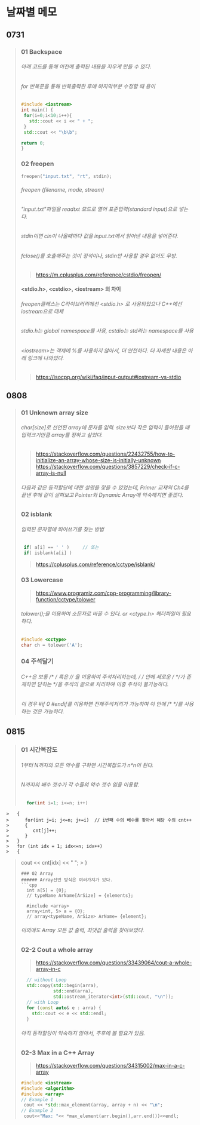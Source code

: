 # 날짜별 메모

## 0731
> ### 01 Backspace
> ###### 아래 코드를 통해 이전에 출력된 내용을 지우게 만들 수 있다.
> ###### for 반복문을 통해 반복출력한 후에 마지막부분 수정할 때 용이
>    ```cpp
>    #include <iostream>
>    int main() {
>     for(i=0;i<10;i++){
>       std::cout << i << " + ";
>     }
>     std::cout << "\b\b";
> 
>    return 0;
>    }
>    ```
> ### 02 freopen
>
>    ```cpp
>    freopen("input.txt", "rt", stdin);
>    ```
>  
>	###### freopen (filename, mode, stream)
>	###### "input.txt"파일을 readtxt 모드로 열어 표준입력(standard input)으로 넣는다.
> ###### stdin이면 cin이 나올때마다 값을 input.txt에서 읽어낸 내용을 넣어준다.
>  ###### fclose()를 호출해주는 것이 정석이나, stdin만 사용할 경우 없어도 무방.
> > <a> https://m.cplusplus.com/reference/cstdio/freopen/
> #### <stdio.h>, \<cstdio\>, \<iostream\> 의 차이
>	###### freopen클래스는 C라이브러리에선 <stdio.h> 로 사용되었으나 C++에선 iostream으로 대체
>	###### stdio.h는 global namespace를 사용, cstdio는 std라는 namespace를 사용
>
>	###### \<iostream\>는 객체에 %를 사용하지 않아서, 더 안전하다. 더 자세한 내용은 아래 링크에 나와있다.
> > <a> https://isocpp.org/wiki/faq/input-output#iostream-vs-stdio
  
  
## 0808
  > ### 01 Unknown array size
  > ###### char[size]로 선언된 array에 문자를 입력. size보다 작은 입력이 들어왔을 때 입력크기만큼 array를 정하고 싶었다.
  > > <a> https://stackoverflow.com/questions/22432755/how-to-initialize-an-array-whose-size-is-initially-unknown
  > > <a> https://stackoverflow.com/questions/3857229/check-if-c-array-is-null
  > ###### 다음과 같은 동적할당에 대한 설명을 찾을 수 있었는데, Primer 교재의 Ch4를 끝낸 후에 같이 살펴보고 Pointer와 Dynamic Array에 익숙해지면 좋겠다.
  >
  > ### 02 isblank
  > ###### 입력된 문자열에 띄어쓰기를 찾는 방법
>    ```cpp
>     if( a[i] == ' ' )     // 또는
>     if( isblank(a[i] )
>   ```
  > > <a> https://cplusplus.com/reference/cctype/isblank/
  >
  > ### 03 Lowercase
  > > <a> https://www.programiz.com/cpp-programming/library-function/cctype/tolower
  > ###### tolower();을 이용하여 소문자로 바꿀 수 있다. <cctype> or <ctype.h> 헤더파일이 필요하다.
>   ```cpp
  > #include <cctype>
  > char ch = tolower('A');
>   ```
  > ### 04 주석달기
  > ###### C++은 보통 /* */ 혹은 // 을 이용하여 주석처리하는데, /* */ 안에 새로운 /* */가 존재하면 닫히는 */을 주석의 끝으로 처리하여 이중 주석이 불가능하다.
  > ###### 이 경우 #if 0 #endif를 이용하면 전체주석처리가 가능하며 이 안에 /* */를 사용하는 것은 가능하다.

## 0815
  > ### 01 시간복잡도
  > ###### 1부터 N까지의 모든 약수를 구하면 시간복잡도가 n*n이 된다.
  > ###### N까지의 배수 갯수가 각 수들의 약수 갯수 임을 이용함.
  > ```cpp
  >   for(int i=1; i<=n; i++)
	>   {
	>	   for(int j=i; j<=n; j+=i)  // i번째 수의 배수를 찾아서 해당 수의 cnt++
	>	   {
	>		  cnt[j]++;
	>	   }
	>   }
	>   for (int idx = 1; idx<=n; idx++)
	>   {
  >	   cout << cnt[idx] << " ";
	>   }
  > ```
  > ### 02 Array
  > ###### Array선언 방식은 여러가지가 있다.
> ```cpp
  >   int a[5] = {0};
  >   // typeName ArName[ArSize] = {elements};
  >
  >   #include <array>
  >   array<int, 5> a = {0};
  >   // array<typeName, ArSize> ArName= {element};
> ```
  > ###### 이외에도 Array 모든 값 출력, 최댓값 출력을 찾아보았다.
  > ### 02-2 Cout a whole array
  > > <a> https://stackoverflow.com/questions/33439064/cout-a-whole-array-in-c
> ```cpp
  >   // without Loop
  >   std::copy(std::begin(arra), 
  >             std::end(arra),
  >             std::ostream_iterator<int>(std::cout, "\n"));
  >   // with Loop
  >   for (const auto& e : arra) {
  >     std::cout << e << std::endl;
  >   }
> ```
  > ###### 아직 동적할당이 익숙하지 않아서, 추후에 볼 필요가 있음.
  >
  > ### 02-3 Max in a C++ Array
  > > <a> https://stackoverflow.com/questions/34315002/max-in-a-c-array
  > ```cpp
  > #include <iostream>
  > #include <algorithm>
  > #include <array>
  > // Example 1
  >  cout << *std::max_element(array, array + n) << "\n";
  > // Example 2
  >  cout<<"Max: "<< *max_element(arr.begin(),arr.end())<<endl;
  > ```